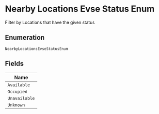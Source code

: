 
# Nearby Locations Evse Status Enum

Filter by Locations that have the given status

## Enumeration

`NearbyLocationsEvseStatusEnum`

## Fields

| Name |
|  --- |
| `Available` |
| `Occupied` |
| `Unavailable` |
| `Unknown` |

